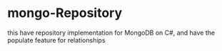 # mongo-Repository
this have repository implementation for MongoDB on C#, and have the populate feature for relationships
